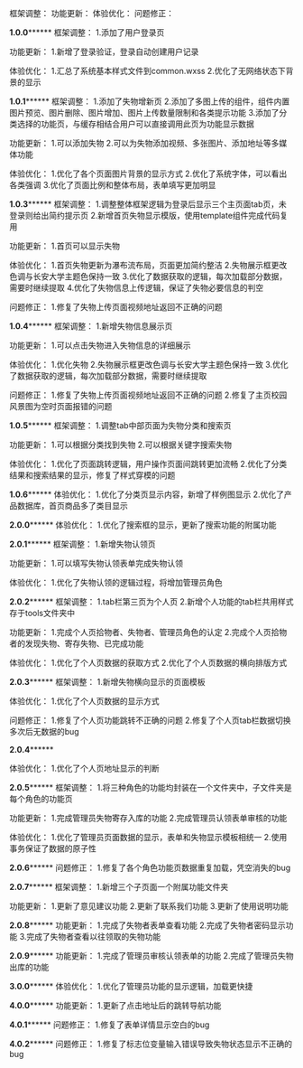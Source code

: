 
框架调整：
功能更新：
体验优化：
问题修正：

****************1.0.0**********************
框架调整：
1.添加了用户登录页

功能更新：
1.新增了登录验证，登录自动创建用户记录

体验优化：
1.汇总了系统基本样式文件到common.wxss
2.优化了无网络状态下背景的显示


****************1.0.1**********************
框架调整：
1.添加了失物增新页
2.添加了多图上传的组件，组件内置图片预览、图片删除、图片增加、图片上传数量限制和各类提示功能
3.添加了分类选择的功能页，与缓存相结合用户可以直接调用此页为功能显示数据

功能更新：
1.可以添加失物
2.可以为失物添加视频、多张图片、添加地址等多媒体功能

体验优化：
1.优化了各个页面图片背景的显示方式
2.优化了系统字体，可以看出各类强调
3.优化了页面比例和整体布局，表单填写更加明显

****************1.0.3**********************
框架调整：
1.调整整体框架逻辑为登录后显示三个主页面tab页，未登录则给出简约提示页
2.新增首页失物显示模版，使用template组件完成代码复用

功能更新：
1.首页可以显示失物

体验优化：
1.首页失物更新为瀑布流布局，页面更加简约整洁
2.失物展示框更改色调与长安大学主题色保持一致
3.优化了数据获取的逻辑，每次加载部分数据，需要时继续提取
4.优化了失物信息上传逻辑，保证了失物必要信息的判空

问题修正：
1.修复了失物上传页面视频地址返回不正确的问题

****************1.0.4**********************
框架调整：
1.新增失物信息展示页

功能更新：
1.可以点击失物进入失物信息的详细展示

体验优化：
1.优化失物
2.失物展示框更改色调与长安大学主题色保持一致
3.优化了数据获取的逻辑，每次加载部分数据，需要时继续提取

问题修正：
1.修复了失物上传页面视频地址返回不正确的问题
2.修复了主页校园风景图为空时页面报错的问题

****************1.0.5**********************
框架调整：
1.调整tab中部页面为失物分类和搜索页

功能更新：
1.可以根据分类找到失物
2.可以根据关键字搜索失物

体验优化：
1.优化了页面跳转逻辑，用户操作页面间跳转更加流畅
2.优化了分类结果和搜索结果的显示，修复了样式穿模的问题


****************1.0.6**********************
体验优化：
1.优化了分类页显示内容，新增了样例图显示
2.优化了产品数据库，首页商品多了类目显示


****************2.0.0**********************
体验优化：
1.优化了搜索框的显示，更新了搜索功能的附属功能

****************2.0.1**********************
框架调整：
1.新增失物认领页

功能更新：
1.可以填写失物认领表单完成失物认领

体验优化：
1.优化了失物认领的逻辑过程，将增加管理员角色

****************2.0.2**********************
框架调整：
1.tab栏第三页为个人页
2.新增个人功能的tab栏共用样式存于tools文件夹中

功能更新：
1.完成个人页拾物者、失物者、管理员角色的认定
2.完成个人页拾物者的发现失物、寄存失物、已完成功能

体验优化：
1.优化了个人页数据的获取方式
2.优化了个人页数据的横向排版方式

****************2.0.3**********************
框架调整：
1.新增失物横向显示的页面模板

体验优化：
1.优化了个人页数据的显示方式

问题修正：
1.修复了个人页功能跳转不正确的问题
2.修复了个人页tab栏数据切换多次后无数据的bug

****************2.0.4**********************

体验优化：
1.优化了个人页地址显示的判断



****************2.0.5**********************
框架调整：
1.将三种角色的功能均封装在一个文件夹中，子文件夹是每个角色的功能页

功能更新：
1.完成管理员失物寄存入库的功能
2.完成管理员认领表单审核的功能

体验优化：
1.优化了管理员页面数据的显示，表单和失物显示模板相统一
2.使用事务保证了数据的原子性


****************2.0.6**********************
问题修正：
1.修复了各个角色功能页数据重复加载，凭空消失的bug


****************2.0.7**********************
框架调整：
1.新增三个子页面一个附属功能文件夹

功能更新：
1.更新了意见建议功能
2.更新了联系我们功能
3.更新了使用说明功能


****************2.0.8**********************
功能更新：
1.完成了失物者表单查看功能
2.完成了失物者密码显示功能
3.完成了失物者查看以往领取的失物功能


****************2.0.9**********************
功能更新：
1.完成了管理员审核认领表单的功能
2.完成了管理员失物出库的功能

****************3.0.0**********************
体验优化：
1.优化了管理员功能的显示逻辑，加载更快捷

****************4.0.0**********************
功能更新：
1.更新了点击地址后的跳转导航功能

****************4.0.1**********************
问题修正：
1.修复了表单详情显示空白的bug

****************4.0.2**********************
问题修正：
1.修复了标志位变量输入错误导致失物状态显示不正确的bug

